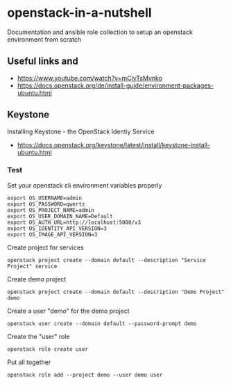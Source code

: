 # openstack-in-a-nutshell

Documentation and ansible role collection to setup an openstack environment from scratch

## Useful links and

* https://www.youtube.com/watch?v=mCiyTsMvnko
* https://docs.openstack.org/de/install-guide/environment-packages-ubuntu.html

## Keystone

Installing Keystone - the OpenStack Identiy Service

* https://docs.openstack.org/keystone/latest/install/keystone-install-ubuntu.html

### Test

Set your openstack cli environment variables properly

```
export OS_USERNAME=admin
export OS_PASSWORD=qwertz
export OS_PROJECT_NAME=admin
export OS_USER_DOMAIN_NAME=Default
export OS_AUTH_URL=http://localhost:5000/v3
export OS_IDENTITY_API_VERSION=3
export OS_IMAGE_API_VERSION=3
```

Create project for services

```
openstack project create --domain default --description "Service Project" service
```

Create demo project

```
openstack project create --domain default --description "Demo Project" demo
```

Create a user "demo" for the demo project

```
openstack user create --domain default --password-prompt demo
```

Create the "user" role

```
openstack role create user
```

Put all together

```
openstack role add --project demo --user demo user
```

